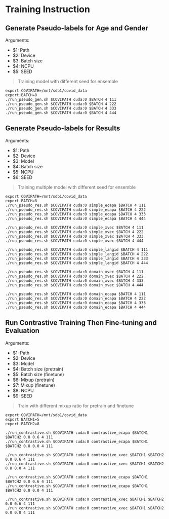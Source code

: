 # Training Instruction

## Generate Pseudo-labels for Age and Gender

Arguments:

* $1: Path
* $2: Device
* $3: Batch size
* $4: NCPU
* $5: SEED

> Training model with different seed for ensemble

```shell
export COVIPATH=/mnt/sdb1/covid_data
export BATCH=8
./run_pseudo_gen.sh $COVIPATH cuda:0 $BATCH 4 111
./run_pseudo_gen.sh $COVIPATH cuda:0 $BATCH 4 222
./run_pseudo_gen.sh $COVIPATH cuda:0 $BATCH 4 333
./run_pseudo_gen.sh $COVIPATH cuda:0 $BATCH 4 444
```

## Generate Pseudo-labels for Results

Arguments:

* $1: Path
* $2: Device
* $3: Model
* $4: Batch size
* $5: NCPU
* $6: SEED

> Training multiple model with different seed for ensemble

```shell
export COVIPATH=/mnt/sdb1/covid_data
export BATCH=8
./run_pseudo_res.sh $COVIPATH cuda:0 simple_ecapa $BATCH 4 111
./run_pseudo_res.sh $COVIPATH cuda:0 simple_ecapa $BATCH 4 222
./run_pseudo_res.sh $COVIPATH cuda:0 simple_ecapa $BATCH 4 333
./run_pseudo_res.sh $COVIPATH cuda:0 simple_ecapa $BATCH 4 444

./run_pseudo_res.sh $COVIPATH cuda:0 simple_xvec $BATCH 4 111
./run_pseudo_res.sh $COVIPATH cuda:0 simple_xvec $BATCH 4 222
./run_pseudo_res.sh $COVIPATH cuda:0 simple_xvec $BATCH 4 333
./run_pseudo_res.sh $COVIPATH cuda:0 simple_xvec $BATCH 4 444

./run_pseudo_res.sh $COVIPATH cuda:0 simple_langid $BATCH 4 111
./run_pseudo_res.sh $COVIPATH cuda:0 simple_langid $BATCH 4 222
./run_pseudo_res.sh $COVIPATH cuda:0 simple_langid $BATCH 4 333
./run_pseudo_res.sh $COVIPATH cuda:0 simple_langid $BATCH 4 444

./run_pseudo_res.sh $COVIPATH cuda:0 domain_xvec $BATCH 4 111
./run_pseudo_res.sh $COVIPATH cuda:0 domain_xvec $BATCH 4 222
./run_pseudo_res.sh $COVIPATH cuda:0 domain_xvec $BATCH 4 333
./run_pseudo_res.sh $COVIPATH cuda:0 domain_xvec $BATCH 4 444

./run_pseudo_res.sh $COVIPATH cuda:0 domain_ecapa $BATCH 4 111
./run_pseudo_res.sh $COVIPATH cuda:0 domain_ecapa $BATCH 4 222
./run_pseudo_res.sh $COVIPATH cuda:0 domain_ecapa $BATCH 4 333
./run_pseudo_res.sh $COVIPATH cuda:0 domain_ecapa $BATCH 4 444
```

## Run Contrastive Training Then Fine-tuning and Evaluation

Arguments:

* $1: Path
* $2: Device
* $3: Model
* $4: Batch size (pretrain)
* $5: Batch size (finetune)
* $6: Mixup (pretrain)
* $7: Mixup (finetune)
* $8: NCPU
* $9: SEED

> Train with different mixup ratio for pretrain and finetune

```shell
export COVIPATH=/mnt/sdb1/covid_data
export BATCH1=5
export BATCH2=8

./run_contrastive.sh $COVIPATH cuda:0 contrastive_ecapa $BATCH1 $BATCH2 0.8 0.6 4 111
./run_contrastive.sh $COVIPATH cuda:0 contrastive_ecapa $BATCH1 $BATCH2 0.8 0.0 4 111

./run_contrastive.sh $COVIPATH cuda:0 contrastive_xvec $BATCH1 $BATCH2 0.8 0.6 4 111
./run_contrastive.sh $COVIPATH cuda:0 contrastive_xvec $BATCH1 $BATCH2 0.8 0.0 4 111

./run_contrastive.sh $COVIPATH cuda:0 contrastive_ecapa $BATCH1 $BATCH2 0.0 0.6 4 111
./run_contrastive.sh $COVIPATH cuda:0 contrastive_ecapa $BATCH1 $BATCH2 0.0 0.0 4 111

./run_contrastive.sh $COVIPATH cuda:0 contrastive_xvec $BATCH1 $BATCH2 0.0 0.6 4 111
./run_contrastive.sh $COVIPATH cuda:0 contrastive_xvec $BATCH1 $BATCH2 0.0 0.0 4 111

```
